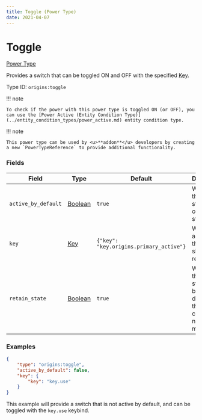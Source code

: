 ```yaml
---
title: Toggle (Power Type)
date: 2021-04-07
---
```


# Toggle

[Power Type](../power_types.md)

Provides a switch that can be toggled ON and OFF with the specified [Key](../data_types/key.md).

Type ID: `origins:toggle`

!!! note

    To check if the power with this power type is toggled ON (or OFF), you can use the [Power Active (Entity Condition Type)](../entity_condition_types/power_active.md) entity condition type.

!!! note

    This power type can be used by <u>**addon**</u> developers by creating a new `PowerTypeReference` to provide additional functionality.


### Fields

Field  | Type | Default | Description
-------|------|---------|-------------
`active_by_default` | [Boolean](../data_types/boolean.md) | `true` | Whether this power starts in the on or off state.
`key` | [Key](../data_types/key.md) | `{"key": "key.origins.primary_active"}` | Which active key this power should respond to.
`retain_state` | [Boolean](../data_types/boolean.md) | `true` | Whether this power switches back to default if the condition is no longer met.



### Examples

```json
{
    "type": "origins:toggle",
    "active_by_default": false,
    "key": {
        "key": "key.use"
    }
}
```

This example will provide a switch that is not active by default, and can be toggled with the `key.use` keybind.
